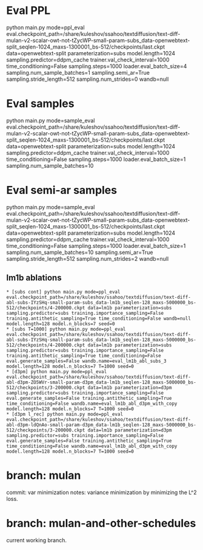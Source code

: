 # Eval PPL
  python main.py mode=ppl_eval eval.checkpoint_path=/share/kuleshov/ssahoo/textdiffusion/text-diff-mulan-v2-scalar-owt-not-tZycWP-small-param-subs_data-openwebtext-split_seqlen-1024_maxs-1300001_bs-512/checkpoints/last.ckpt data=openwebtext-split parameterization=subs   model.length=1024  sampling.predictor=ddpm_cache   trainer.val_check_interval=1000 time_conditioning=False sampling.steps=1000 loader.eval_batch_size=4 sampling.num_sample_batches=1 sampling.semi_ar=True sampling.stride_length=512 sampling.num_strides=0 wandb=null

# Eval samples
  python main.py mode=sample_eval eval.checkpoint_path=/share/kuleshov/ssahoo/textdiffusion/text-diff-mulan-v2-scalar-owt-not-tZycWP-small-param-subs_data-openwebtext-split_seqlen-1024_maxs-1300001_bs-512/checkpoints/last.ckpt data=openwebtext-split parameterization=subs   model.length=1024  sampling.predictor=ddpm_cache   trainer.val_check_interval=1000 time_conditioning=False sampling.steps=1000 loader.eval_batch_size=1 sampling.num_sample_batches=10 

# Eval semi-ar samples
  python main.py mode=sample_eval eval.checkpoint_path=/share/kuleshov/ssahoo/textdiffusion/text-diff-mulan-v2-scalar-owt-not-tZycWP-small-param-subs_data-openwebtext-split_seqlen-1024_maxs-1300001_bs-512/checkpoints/last.ckpt data=openwebtext-split parameterization=subs   model.length=1024  sampling.predictor=ddpm_cache   trainer.val_check_interval=1000 time_conditioning=False sampling.steps=1000 loader.eval_batch_size=1 sampling.num_sample_batches=10 sampling.semi_ar=True sampling.stride_length=512 sampling.num_strides=2 wandb=null

  ## lm1b ablations
    * [subs cont] python main.py mode=ppl_eval eval.checkpoint_path=/share/kuleshov/ssahoo/textdiffusion/text-diff-abl-subs-IYzSHq-small-param-subs_data-lm1b_seqlen-128_maxs-5000000_bs-512/checkpoints/4-200000.ckpt data=lm1b parameterization=subs   sampling.predictor=subs training.importance_sampling=False training.antithetic_sampling=True time_conditioning=False wandb=null model.length=128 model.n_blocks=7 seed=0
    * [subs T=1000] python main.py mode=ppl_eval eval.checkpoint_path=/share/kuleshov/ssahoo/textdiffusion/text-diff-abl-subs-IYzSHq-small-param-subs_data-lm1b_seqlen-128_maxs-5000000_bs-512/checkpoints/4-200000.ckpt data=lm1b parameterization=subs   sampling.predictor=subs training.importance_sampling=False training.antithetic_sampling=True time_conditioning=False eval.generate_samples=False wandb.name=eval_lm1b_abl_subs_3 model.length=128 model.n_blocks=7 T=1000 seed=0
    * [d3pm] python main.py mode=ppl_eval eval.checkpoint_path=/share/kuleshov/ssahoo/textdiffusion/text-diff-abl-d3pm-ZO5WVr-small-param-d3pm_data-lm1b_seqlen-128_maxs-5000000_bs-512/checkpoints/3-200000.ckpt data=lm1b parameterization=d3pm   sampling.predictor=subs training.importance_sampling=False eval.generate_samples=False training.antithetic_sampling=True time_conditioning=False wandb.name=eval_lm1b_abl_d3pm_with_copy model.length=128 model.n_blocks=7 T=1000 seed=0 
    * [d3pm l_rec] python main.py mode=ppl_eval eval.checkpoint_path=/share/kuleshov/ssahoo/textdiffusion/text-diff-abl-d3pm-ldQnAo-small-param-d3pm_data-lm1b_seqlen-128_maxs-5000000_bs-512/checkpoints/3-200000.ckpt data=lm1b parameterization=d3pm   sampling.predictor=subs training.importance_sampling=False eval.generate_samples=False training.antithetic_sampling=True time_conditioning=False wandb.name=eval_lm1b_abl_d3pm_with_copy model.length=128 model.n_blocks=7 T=1000 seed=0 


# branch: mulan
  commit: var minimization
  notes: variance minimization by minimizing the L^2 loss.

# branch: mulan-and-other-schedules
  current working branch.


